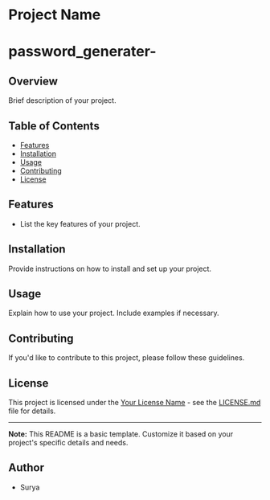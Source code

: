 # Project Name
# password_generater-
## Overview
Brief description of your project.

## Table of Contents
- [Features](#features)
- [Installation](#installation)
- [Usage](#usage)
- [Contributing](#contributing)
- [License](#license)

## Features
- List the key features of your project.

## Installation
Provide instructions on how to install and set up your project.

## Usage
Explain how to use your project. Include examples if necessary.

## Contributing
If you'd like to contribute to this project, please follow these guidelines.

## License
This project is licensed under the [Your License Name](LICENSE.md) - see the [LICENSE.md](LICENSE.md) file for details.

---

**Note:** This README is a basic template. Customize it based on your project's specific details and needs.

## Author
- Surya


